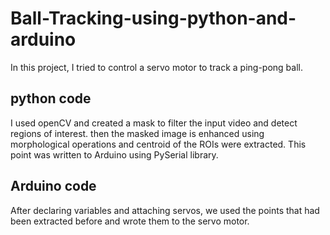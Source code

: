 # Ball-Tracking-using-python-and-arduino

In this project, I tried to control a servo motor to track a ping-pong ball. 

## python code

I used openCV and created a mask to filter the input video and detect regions of interest. then the masked image is enhanced using morphological operations and centroid of the ROIs were extracted. This point was written to Arduino using PySerial library.

## Arduino code

After declaring variables and attaching servos, we used the points that had been extracted before and wrote them to the servo motor.

